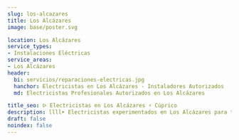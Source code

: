 ```yaml
---
slug: los-alcazares
title: Los Alcázares
image: base/poster.svg

location: Los Alcázares
service_types:
- Instalaciones Eléctricas
service_areas:
- Los Alcázares
header:
  bi: servicios/reparaciones-electricas.jpg
  hanchor: Electricistas en Los Alcázares - Instaladores Autorizados
  md: Electricistas Profesionales Autorizados en Los Alcázares

title_seo: ᐅ Electricistas en Los Alcázares ⚡️ Cúprico
description: llll➤ Electricistas experimentados en Los Alcázares para todas tus necesidades eléctricas. Servicio rápido, eficaz y de confianza ✅ ¡Contáctanos!
draft: false
noindex: false
---
```

